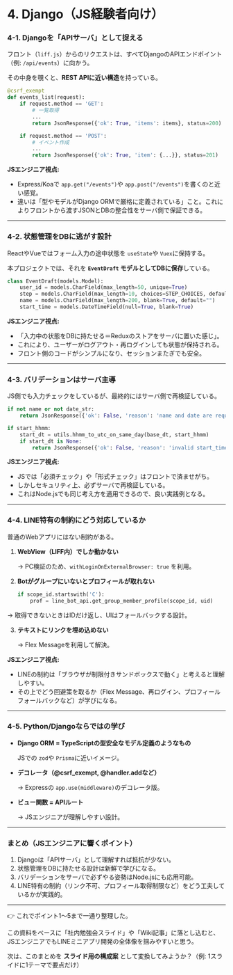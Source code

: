 # 4. Django（JS経験者向け）

### 4-1. Djangoを「APIサーバ」として捉える

フロント（`liff.js`）からのリクエストは、すべてDjangoのAPIエンドポイント（例: `/api/events`）に向かう。

その中身を覗くと、**REST APIに近い構造**を持っている。

```python
@csrf_exempt
def events_list(request):
    if request.method == 'GET':
        # 一覧取得
        ...
        return JsonResponse({'ok': True, 'items': items}, status=200)

    if request.method == 'POST':
        # イベント作成
        ...
        return JsonResponse({'ok': True, 'item': {...}}, status=201)
```

**JSエンジニア視点:**

* Express/Koaで `app.get("/events")`や `app.post("/events")`を書くのと近い感覚。
* 違いは「型やモデルがDjango ORMで厳格に定義されている」こと。これによりフロントから渡すJSONとDBの整合性をサーバ側で保証できる。

---

### 4-2. 状態管理をDBに逃がす設計

ReactやVueではフォーム入力の途中状態を `useState`や `Vuex`に保持する。

本プロジェクトでは、それを **`EventDraft` モデルとしてDBに保存**している。

```python
class EventDraft(models.Model):
    user_id = models.CharField(max_length=50, unique=True)
    step = models.CharField(max_length=10, choices=STEP_CHOICES, default="title")
    name = models.CharField(max_length=200, blank=True, default="")
    start_time = models.DateTimeField(null=True, blank=True)
```

**JSエンジニア視点:**

* 「入力中の状態をDBに持たせる＝Reduxのストアをサーバに置いた感じ」。
* これにより、ユーザーがログアウト・再ログインしても状態が保持される。
* フロント側のコードがシンプルになり、セッションまたぎでも安全。

---

### 4-3. バリデーションはサーバ主導

JS側でも入力チェックをしているが、最終的にはサーバ側で再検証している。

```python
if not name or not date_str:
    return JsonResponse({'ok': False, 'reason': 'name and date are required'}, status=400)

if start_hhmm:
    start_dt = utils.hhmm_to_utc_on_same_day(base_dt, start_hhmm)
    if start_dt is None:
        return JsonResponse({'ok': False, 'reason': 'invalid start_time'}, status=400)
```

**JSエンジニア視点:**

* JSでは「必須チェック」や「形式チェック」はフロントで済ませがち。
* しかしセキュリティ上、必ずサーバで再検証している。
* これはNode.jsでも同じ考え方を適用できるので、良い実践例となる。

---

### 4-4. LINE特有の制約にどう対応しているか

普通のWebアプリにはない制約がある。

1. **WebView（LIFF内）でしか動かない**

   → PC検証のため、`withLoginOnExternalBrowser: true` を利用。
2. **Botがグループにいないとプロフィールが取れない**

   ```python
   if scope_id.startswith('C'):
       prof = line_bot_api.get_group_member_profile(scope_id, uid)
   ```

→ 取得できないときはIDだけ返し、UIはフォールバックする設計。

3. **テキストにリンクを埋め込めない**

   → Flex Messageを利用して解決。

**JSエンジニア視点:**

* LINEの制約は「ブラウザが制限付きサンドボックスで動く」と考えると理解しやすい。
* その上でどう回避策を取るか（Flex Message、再ログイン、プロフィールフォールバックなど）が学びになる。

---

### 4-5. Python/Djangoならではの学び

* **Django ORM = TypeScriptの型安全なモデル定義のようなもの**

  JSでの `zod`や `Prisma`に近いイメージ。
* **デコレータ（@csrf_exempt, @handler.addなど）**

  → Expressの `app.use(middleware)`のデコレータ版。
* **ビュー関数 = APIルート**

  → JSエンジニアが理解しやすい設計。

---

### まとめ（JSエンジニアに響くポイント）

1. Djangoは「APIサーバ」として理解すれば抵抗が少ない。
2. 状態管理をDBに持たせる設計は新鮮で学びになる。
3. バリデーションをサーバで必ずやる姿勢はNode.jsにも応用可能。
4. LINE特有の制約（リンク不可、プロフィール取得制限など）をどう工夫しているかが実践的。

---

👉 これでポイント1〜5まで一通り整理した。

この資料をベースに「社内勉強会スライド」や「Wiki記事」に落とし込むと、JSエンジニアでもLINEミニアプリ開発の全体像を掴みやすいと思う。

次は、このまとめを **スライド用の構成案** として変換してみようか？（例: 1スライドに1テーマで要点だけ）
